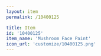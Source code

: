 ```yaml
---
layout: item
permalink: /10400125

title: Item
id: '10400125'
item_name: 'Mushroom Face Paint'
icon_url: 'customize/10400125.png'
---
```


